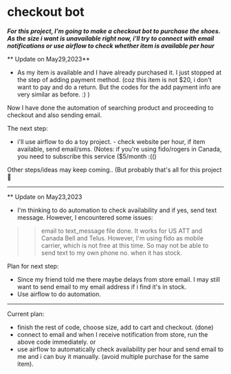 # checkout bot

***For this project, I'm going to make a checkout bot to purchase the shoes. As the size i want is unavailable right now, i'll try to connect with email notifications or use airflow to check whether item is available per hour***

** Update on May29,2023**
- As my item is available and I have already purchased it. I just stopped at the step of adding payment method. (coz this item is not $20, i don't want to pay and do a return. But the codes for the add payment info are very similar as before. :) )

Now I have done the automation of searching product and proceeding to checkout and also sending email. 

The next step:
- i'll use airflow to do a toy project. - check website per hour, if item available, send email/sms. (Notes: if you're using fido/rogers in Canada, you need to subscribe this service ($5/month :(()

Other steps/ideas may keep coming.. (But probably that's all for this project💁

------------------------------------

** Update on May23,2023
- I'm thinking to do automation to check availability and if yes, send text message. However, I encountered some issues:
>> email to text_message file done. It works for US ATT and Canada Bell and Telus. However, I'm using fido as mobile carrier, which is not free at this time. So may not be able to send text to my own phone no. when it has stock. 

Plan for next step: 
- Since my friend told me there maybe delays from store email. I may still want to send email to my email address if i find it's in stock. 
- Use airflow to do automation. 


--------------------
Current plan: 
- finish the rest of code, choose size, add to cart and checkout. (done)
- connect to email and when I receive notification from store, run the above code immediately. or
- use airflow to automatically check availability per hour and send email to me and i can buy it manually. (avoid multiple purchase for the same item).
